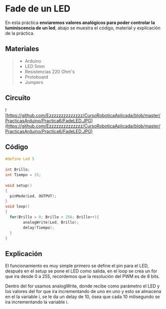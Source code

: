 # Fade de un LED

En esta práctica **enviaremos valores analógicos para poder controlar la luminiscencia de un led**, abajo se muestra el código, material y explicación de la práctica.

## Materiales 
> - Arduino
> - LED 5mm 
> - Resistencias 220 Ohm's 
> - Protoboard
> - Jumpers

## Circuito
![https://github.com/Ezzzzzzzzzzzzzz/CursoRoboticaAplicada/blob/master/PracticasArduino/Practica6/FadeLED.JPG](https://github.com/Ezzzzzzzzzzzzzz/CursoRoboticaAplicada/blob/master/PracticasArduino/Practica6/FadeLED.JPG)

## Código
```c
#define Led 5

int Brillo;
int Tiempo = 15;

void setup()
{
  pinMode(Led, OUTPUT);
}
void loop()
{
  for(Brillo = 0; Brillo < 256; Brillo++){
    	analogWrite(Led, Brillo);
    	delay(Tiempo);
  }
}
```

## Explicación 

El funcionamiento es muy simple primero se define el pin para el LED, después en el setup se pone el LED como salida, en el loop se crea un for que ira desde 0 a 255, recordemos que la resolución del PWM es de 8 bits.

Dentro del for usamos analogWrite, donde recibe como parámetro el LED y los valores del for que ira incrementando de uno en uno y esto se almacena en el la variable i, se le da un delay de 10, ósea que cada 10 milisegundo se ira incrementando la variable i.
<!--stackedit_data:
eyJoaXN0b3J5IjpbLTExNjA3MzYxMDIsLTE2NzcwMTgxMDIsLT
IxODA1NTEzMV19
-->